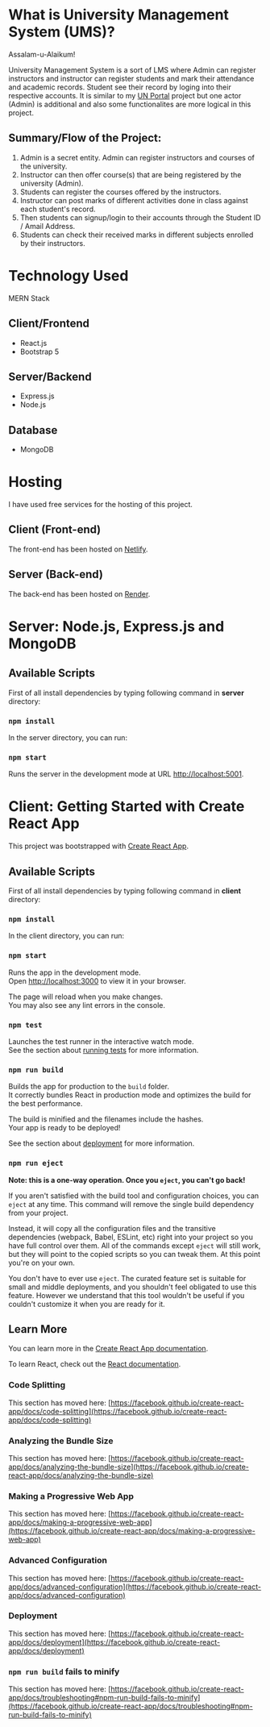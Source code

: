 # What is University Management System (UMS)?

Assalam-u-Alaikum!

University Management System is a sort of LMS where Admin can register instructors and instructor can register students and mark their attendance and academic records. Student see their record by loging into their respective accounts. It is similar to my [UN Portal](https://github.com/ahsannjavaid/un-portal/) project but one actor (Admin) is additional and also some functionalites are more logical in this project.

## Summary/Flow of the Project:

1. Admin is a secret entity. Admin can register instructors and courses of the university.
2. Instructor can then offer course(s) that are being registered by the university (Admin).
3. Students can register the courses offered by the instructors.
3. Instructor can post marks of different activities done in class against each student's record.
4. Then students can signup/login to their accounts through the Student ID / Amail Address.
5. Students can check their received marks in different subjects enrolled by their instructors.


# Technology Used

MERN Stack

## Client/Frontend

* React.js
* Bootstrap 5

## Server/Backend

* Express.js
* Node.js

## Database

* MongoDB


# Hosting

I have used free services for the hosting of this project.

## Client (Front-end)

The front-end has been hosted on [Netlify](https://www.netlify.com/).

## Server (Back-end)

The back-end has been hosted on [Render](https://www.render.com/).


# Server: Node.js, Express.js and MongoDB

## Available Scripts

First of all install dependencies by typing following command in **server** directory:

### `npm install`

In the server directory, you can run:

### `npm start`

Runs the server in the development mode at URL [http://localhost:5001](http://localhost:5001).


# Client: Getting Started with Create React App

This project was bootstrapped with [Create React App](https://github.com/facebook/create-react-app).

## Available Scripts

First of all install dependencies by typing following command in **client** directory:

### `npm install`

In the client directory, you can run:

### `npm start`

Runs the app in the development mode.\
Open [http://localhost:3000](http://localhost:3000) to view it in your browser.

The page will reload when you make changes.\
You may also see any lint errors in the console.

### `npm test`

Launches the test runner in the interactive watch mode.\
See the section about [running tests](https://facebook.github.io/create-react-app/docs/running-tests) for more information.

### `npm run build`

Builds the app for production to the `build` folder.\
It correctly bundles React in production mode and optimizes the build for the best performance.

The build is minified and the filenames include the hashes.\
Your app is ready to be deployed!

See the section about [deployment](https://facebook.github.io/create-react-app/docs/deployment) for more information.

### `npm run eject`

**Note: this is a one-way operation. Once you `eject`, you can't go back!**

If you aren't satisfied with the build tool and configuration choices, you can `eject` at any time. This command will remove the single build dependency from your project.

Instead, it will copy all the configuration files and the transitive dependencies (webpack, Babel, ESLint, etc) right into your project so you have full control over them. All of the commands except `eject` will still work, but they will point to the copied scripts so you can tweak them. At this point you're on your own.

You don't have to ever use `eject`. The curated feature set is suitable for small and middle deployments, and you shouldn't feel obligated to use this feature. However we understand that this tool wouldn't be useful if you couldn't customize it when you are ready for it.

## Learn More

You can learn more in the [Create React App documentation](https://facebook.github.io/create-react-app/docs/getting-started).

To learn React, check out the [React documentation](https://reactjs.org/).

### Code Splitting

This section has moved here: [https://facebook.github.io/create-react-app/docs/code-splitting](https://facebook.github.io/create-react-app/docs/code-splitting)

### Analyzing the Bundle Size

This section has moved here: [https://facebook.github.io/create-react-app/docs/analyzing-the-bundle-size](https://facebook.github.io/create-react-app/docs/analyzing-the-bundle-size)

### Making a Progressive Web App

This section has moved here: [https://facebook.github.io/create-react-app/docs/making-a-progressive-web-app](https://facebook.github.io/create-react-app/docs/making-a-progressive-web-app)

### Advanced Configuration

This section has moved here: [https://facebook.github.io/create-react-app/docs/advanced-configuration](https://facebook.github.io/create-react-app/docs/advanced-configuration)

### Deployment

This section has moved here: [https://facebook.github.io/create-react-app/docs/deployment](https://facebook.github.io/create-react-app/docs/deployment)

### `npm run build` fails to minify

This section has moved here: [https://facebook.github.io/create-react-app/docs/troubleshooting#npm-run-build-fails-to-minify](https://facebook.github.io/create-react-app/docs/troubleshooting#npm-run-build-fails-to-minify)
